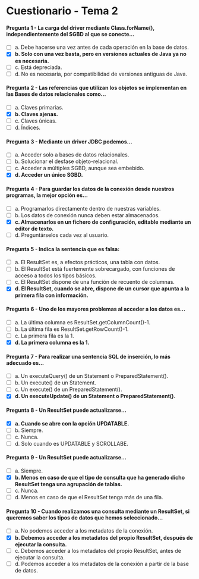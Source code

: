 # Cuestionario - Tema 2

#### Pregunta 1 - La carga del driver mediante Class.forName(), independientemente del SGBD al que se conecte...

- [ ] a. Debe hacerse una vez antes de cada operación en la base de datos.
- [X] **b. Solo con una vez basta, pero en versiones actuales de Java ya no es necesaria.**
- [ ] c. Está depreciada.
- [ ] d. No es necesaria, por compatibilidad de versiones antiguas de Java.

#### Pregunta 2 - Las referencias que utilizan los objetos se implementan en las Bases de datos relacionales como...

- [ ] a. Claves primarias.
- [X] **b. Claves ajenas.**
- [ ] c. Claves únicas.
- [ ] d. Índices.

#### Pregunta 3 - Mediante un driver JDBC podemos...

- [ ] a. Acceder solo a bases de datos relacionales.
- [ ] b. Solucionar el desfase objeto-relacional.
- [ ] c. Acceder a múltiples SGBD, aunque sea embebido.
- [X] **d. Acceder un único SGBD.**

#### Pregunta 4 - Para guardar los datos de la conexión desde nuestros programas, la mejor opción es...

- [ ] a. Programarlos directamente dentro de nuestras variables.
- [ ] b. Los datos de conexión nunca deben estar almacenados.
- [X] **c. Almacenarlos en un fichero de configuración, editable mediante un editor de texto.**
- [ ] d. Preguntárselos cada vez al usuario.

#### Pregunta 5 - Indica la sentencia que es falsa:

- [ ] a. El ResultSet es, a efectos prácticos, una tabla con datos.
- [ ] b. El ResultSet está fuertemente sobrecargado, con funciones de acceso a todos los tipos básicos.
- [ ] c. El ResultSet dispone de una función de recuento de columnas.
- [X] **d. El ResultSet, cuando se abre, dispone de un cursor que apunta a la primera fila con información.**

#### Pregunta 6 - Uno de los mayores problemas al acceder a los datos es...

- [ ] a. La última columna es ResultSet.getColumnCount()-1.
- [ ] b. La última fila es ResultSet.getRowCount()-1.
- [ ] c. La primera fila es la 1.
- [X] **d. La primera columna es la 1.**

#### Pregunta 7 - Para realizar una sentencia SQL de inserción, lo más adecuado es...

- [ ] a. Un executeQuery() de un Statement o PreparedStatement().
- [ ] b. Un execute() de un Statement.
- [ ] c. Un execute() de un PreparedStatement().
- [X] **d. Un executeUpdate() de un Statement o PreparedStatement().**

#### Pregunta 8 - Un ResultSet puede actualizarse...

- [X] **a. Cuando se abre con la opción UPDATABLE.**
- [ ] b. Siempre.
- [ ] c. Nunca.
- [ ] d. Solo cuando es UPDATABLE y SCROLLABE.

#### Pregunta 9 - Un ResultSet puede actualizarse...

- [ ] a. Siempre.
- [X] **b. Menos en caso de que el tipo de consulta que ha generado dicho ResultSet tenga una agrupación de tablas.**
- [ ] c. Nunca.
- [ ] d. Menos en caso de que el ResultSet tenga más de una fila.

#### Pregunta 10 - Cuando realizamos una consulta mediante un ResultSet, si queremos saber los tipos de datos que hemos seleccionado...

- [ ] a. No podemos acceder a los metadatos de la conexión.
- [X] **b. Debemos acceder a los metadatos del propio ResultSet, después de ejecutar la consulta.**
- [ ] c. Debemos acceder a los metadatos del propio ResultSet, antes de ejecutar la consulta.
- [ ] d. Podemos acceder a los metadatos de la conexión a partir de la base de datos.